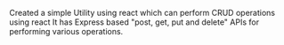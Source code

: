 Created a simple Utility using react which can perform CRUD operations using react 
It has Express based "post, get, put and delete" APIs for performing various operations.
